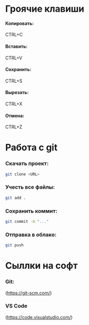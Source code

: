 # Гроячие клавиши
#### Копировать: 
CTRL+C
#### Вставить:
 CTRL+V
#### Сохранить: 
CTRL+S
#### Вырезать:
 CTRL+X
#### Отмена: 
CTRL+Z

# Работа с git
### Скачать проект:
```bash
git clone <URL>
```
### Учесть все файлы:
```bash
git add .
```
### Сохранить коммит:
```bash
git commit -m "..."
```
### Отправка в облако:
```bash
git push 
```

# Сыллки на софт
### Git:
(https://git-scm.com/)
### VS Code
(https://code.visualstudio.com/)